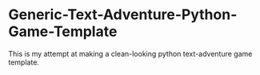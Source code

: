 # Generic-Text-Adventure-Python-Game-Template
This is my attempt at making a clean-looking python text-adventure game template.
